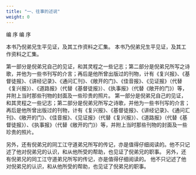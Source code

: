 ```yaml
---
title: "一、往事的述说"
weight: 0
---
```


编 序
编 序

本书乃倪弟兄生平见证，及其工作资料之汇集。
本书乃倪弟兄生平见证，及其工作资料之汇集。

第一部分是倪弟兄自己的见证，和其灵程之一些记志；第二部分是倪弟兄所写之诗歌，并他为一些书刊写的介言；再后是他所曾出版过的刊物，计有《复兴报》、《基督徒报》、《讲经记录》、《通问汇刊》、《敞开的门》、《佳音报》、《见证报》（代替《复兴报》）、《道路报》（代替《基督徒报》）、《执事报》（代替《敞开的门》）等，并附上当时那些刊物的封面及一些珍贵的照片。
第一部分是倪弟兄自己的见证，和其灵程之一些记志；第二部分是倪弟兄所写之诗歌，并他为一些书刊写的介言；再后是他所曾出版过的刊物，计有《复兴报》、《基督徒报》、《讲经记录》、《通问汇刊》、《敞开的门》、《佳音报》、《见证报》（代替《复兴报》）、《道路报》（代替《基督徒报》）、《执事报》（代替《敞开的门》）等，并附上当时那些刊物的封面及一些珍贵的照片。

另外，还有倪弟兄的同工江守道弟兄所写的传记，亦是值得仔细阅读的。他不只记述了他对倪弟兄的认识，和从他所受的帮助，也见证了倪弟兄的职事。
另外，还有倪弟兄的同工江守道弟兄所写的传记，亦是值得仔细阅读的。
他不只记述了他对倪弟兄的认识，和从他所受的帮助，也见证了倪弟兄的职事。
